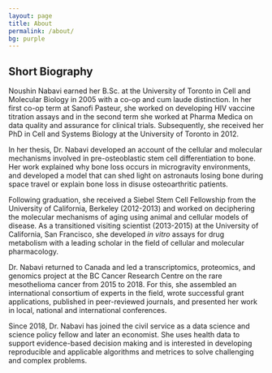 ```yaml
---
layout: page
title: About
permalink: /about/
bg: purple
---
```


## Short Biography

Noushin Nabavi earned her B.Sc. at the University of Toronto in Cell and Molecular Biology in 2005 with a co-op and cum laude distinction. In her first co-op term at Sanofi Pasteur, she worked on developing HIV vaccine titration assays and in the second term she worked at Pharma Medica on data quality and assurance for clinical trials. Subsequently, she received her PhD in Cell and Systems Biology at the University of Toronto in 2012.   

In her thesis, Dr. Nabavi developed an account of the cellular and molecular mechanisms involved in pre-osteoblastic stem cell differentiation to bone. Her work explained why bone loss occurs in microgravity environments, and developed a model that can shed light on astronauts losing bone during space travel or explain bone loss in disuse osteoarthritic patients.   

Following graduation, she received a Siebel Stem Cell Fellowship from the University of California, Berkeley (2012-2013) and worked on deciphering the molecular mechanisms of aging using animal and cellular models of disease. As a transitioned visiting scientist (2013-2015) at the University of California, San Francisco, she developed _in vitro_ assays for drug metabolism with a leading scholar in the field of cellular and molecular pharmacology.  

Dr. Nabavi returned to Canada and led a transcriptomics, proteomics, and genomics project at the BC Cancer Research Centre on the rare mesothelioma cancer from 2015 to 2018. For this, she assembled an international consortium of experts in the field, wrote successful grant applications, published in peer-reviewed journals, and presented her work in local, national and international conferences.  

Since 2018, Dr. Nabavi has joined the civil service as a data science and science policy fellow and later an economist. She uses health data to support evidence-based decision making and is interested in developing reproducible and applicable algorithms and metrices to solve challenging and complex problems. 
